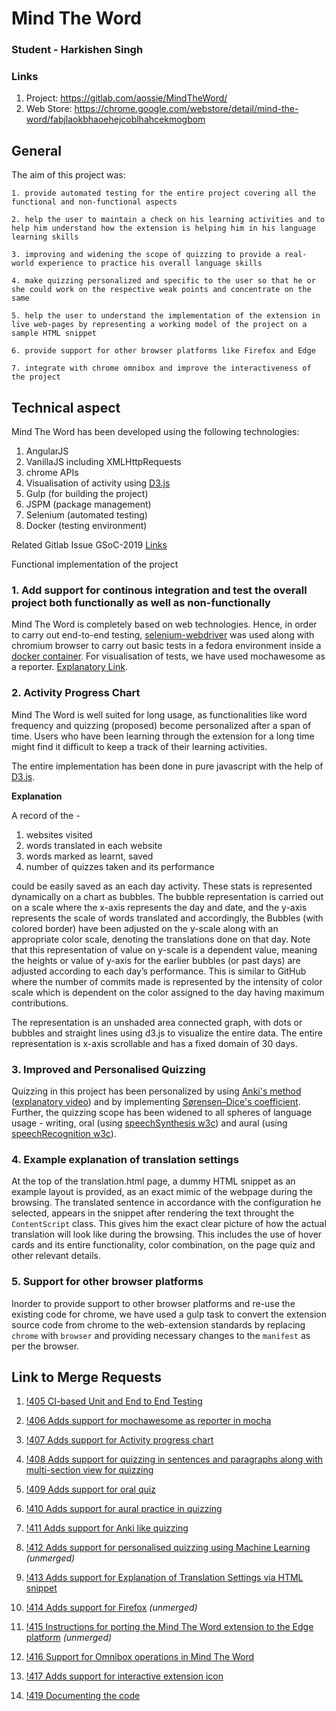 # Mind The Word

### Student - Harkishen Singh

### Links
1. Project: https://gitlab.com/aossie/MindTheWord/
2. Web Store: https://chrome.google.com/webstore/detail/mind-the-word/fabjlaokbhaoehejcoblhahcekmogbom

## General
The aim of this project was:

    1. provide automated testing for the entire project covering all the functional and non-functional aspects

    2. help the user to maintain a check on his learning activities and to help him understand how the extension is helping him in his language learning skills

    3. improving and widening the scope of quizzing to provide a real-world experience to practice his overall language skills

    4. make quizzing personalized and specific to the user so that he or she could work on the respective weak points and concentrate on the same

    5. help the user to understand the implementation of the extension in live web-pages by representing a working model of the project on a sample HTML snippet

    6. provide support for other browser platforms like Firefox and Edge

    7. integrate with chrome omnibox and improve the interactiveness of the project

## Technical aspect

Mind The Word has been developed using the following technologies:

1. AngularJS
2. VanillaJS including XMLHttpRequests
3. chrome APIs
4. Visualisation of activity using [D3.js](https://d3js.org/)
5. Gulp (for building the project)
6. JSPM (package management)
7. Selenium (automated testing)
8. Docker (testing environment)

Related Gitlab Issue GSoC-2019 [Links](https://gitlab.com/aossie/MindTheWord/issues?scope=all&utf8=%E2%9C%93&state=all&label_name[]=GSOC-Harkishen-Singh)

Functional implementation of the project
### 1. Add support for continous integration and test the overall project both functionally as well as non-functionally

Mind The Word is completely based on web technologies. Hence, in order to carry out end-to-end testing, [selenium-webdriver](https://seleniumhq.github.io/selenium/docs/api/javascript/module/selenium-webdriver/) was used along with chromium browser to carry out basic tests in a fedora environment inside a [docker container](https://hub.docker.com/r/harkishen/mindtheword_ci_image_fedora). For visualisation of tests, we have used mochawesome as a reporter. [Explanatory Link](https://drive.google.com/file/d/1t-EuxekZ9A-nyQpZ9kpsVAJy9rV0_b4d/view).

### 2. Activity Progress Chart

Mind The Word is well suited for long usage, as functionalities like word frequency and quizzing (proposed) become personalized after a span of time. Users who have been learning through the extension for a long time might find it difficult to keep a track of their learning activities.

The entire implementation has been done in pure javascript with the help of [D3.js](https://d3js.org/).

**Explanation**

A record of the -
1. websites visited
2. words translated in each website
3. words marked as learnt, saved
4. number of quizzes taken and its performance

could be easily saved as an each day activity. These stats is represented dynamically on
a chart as bubbles.
The bubble representation is carried out on a scale where the x-axis represents the day
and date, and the y-axis represents the scale of words translated and accordingly, the Bubbles (with colored border) have been adjusted on the y-scale along with an appropriate color scale, denoting the translations done on that day. Note that this representation of value on y-scale is a dependent value, meaning the heights or value of y-axis for the earlier bubbles (or past days) are adjusted according to each day’s performance. This is similar to GitHub where the number of commits made is represented by the intensity of color scale which is dependent on the color assigned to the day having maximum contributions. 

The representation is an unshaded area connected graph, with dots or bubbles and
straight lines using d3.js to visualize the entire data. The entire representation is 
x-axis scrollable and has a fixed domain of 30 days.

### 3.  Improved and Personalised Quizzing

Quizzing in this project has been personalized by using [Anki's method](https://apps.ankiweb.net/) ([explanatory video](https://youtu.be/QS2G-k2hQyg)) and by implementing [Sørensen–Dice's coefficient](https://en.wikipedia.org/wiki/S%C3%B8rensen%E2%80%93Dice_coefficient). Further, the quizzing scope has been widened to all spheres of language usage - writing, oral (using [speechSynthesis w3c](https://w3c.github.io/speech-api/speechapi.html#tts-section)) and aural (using [speechRecognition w3c](https://w3c.github.io/speech-api/speechapi.html#speechreco-section)).

### 4. Example explanation of translation settings

At the top of the translation.html page, a dummy HTML snippet as an
example layout is provided, as an exact mimic of the webpage during the browsing.
The translated sentence in accordance with the configuration he selected, appears in the snippet after rendering the text throught the `ContentScript` class. This gives him the exact clear picture of how the actual translation will look like during the browsing. This includes the use of hover cards and its entire functionality, color combination, on the page quiz and other relevant details.

### 5. Support for other browser platforms

Inorder to provide support to other browser platforms and re-use the existing code for chrome, we have used a gulp task to convert the extension source code from chrome to the web-extension standards by replacing `chrome` with `browser` and providing necessary changes to the `manifest` as per the browser.

## Link to Merge Requests

1. [!405 CI-based Unit and End to End Testing](https://gitlab.com/aossie/MindTheWord/merge_requests/405)

2. [!406 Adds support for mochawesome as reporter in mocha](https://gitlab.com/aossie/MindTheWord/merge_requests/406)

3. [!407 Adds support for Activity progress chart](https://gitlab.com/aossie/MindTheWord/merge_requests/407)

4. [!408 Adds support for quizzing in sentences and paragraphs along with multi-section view for quizzing](https://gitlab.com/aossie/MindTheWord/merge_requests/408)

5. [!409 Adds support for oral quiz](https://gitlab.com/aossie/MindTheWord/merge_requests/409)

6. [!410 Adds support for aural practice in quizzing](https://gitlab.com/aossie/MindTheWord/merge_requests/410)

7. [!411 Adds support for Anki like quizzing](https://gitlab.com/aossie/MindTheWord/merge_requests/411)

8. [!412 Adds support for personalised quizzing using Machine Learning](https://gitlab.com/aossie/MindTheWord/merge_requests/412) *(unmerged)*

9. [!413 Adds support for Explanation of Translation Settings via HTML snippet](https://gitlab.com/aossie/MindTheWord/merge_requests/413)

10. [!414 Adds support for Firefox](https://gitlab.com/aossie/MindTheWord/merge_requests/414) *(unmerged)*

11. [!415 Instructions for porting the Mind The Word extension to the Edge platform](https://gitlab.com/aossie/MindTheWord/merge_requests/415) *(unmerged)*

12. [!416 Support for Omnibox operations in Mind The Word](https://gitlab.com/aossie/MindTheWord/merge_requests/416)

13. [!417 Adds support for interactive extension icon](https://gitlab.com/aossie/MindTheWord/merge_requests/417)

14. [!419 Documenting the code](https://gitlab.com/aossie/MindTheWord/merge_requests/419)

